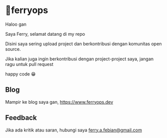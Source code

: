 
# 🚀ferryops

Haloo gan

Saya Ferry, selamat datang di my repo

Disini saya sering upload project dan berkontribusi dengan komunitas open source.

Jika kalian juga ingin berkontribusi dengan project-project saya, jangan ragu untuk pull request

happy code 😁

##  Blog
Mampir ke blog saya gan, https://www.ferryops.dev

## Feedback

Jika ada kritik atau saran, hubungi saya ferry.a.febian@gmail.com
